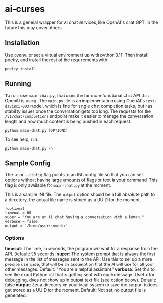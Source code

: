 # ai-curses

This is a general wrapper for AI chat services, like OpenAI's chat GPT. In the future this may cover others.

## Installation

Use pyenv, or set a virtual environment up with python 3.11. Then install poetry, and install the rest of the requirements with:

```
poetry install
```

## Running

To run, use `main-chat.py`, that uses the far more functional chat API that OpenAI is using. The `main.py` file is an implementation using OpenAI's `text-davinci-003` model, which is fine for single chat completion tasks, but has stability issues once the conversation gets too long. The requests for the `/v1/chat/completions` endpoint make it easier to manage the conversation length and how much content is being pushed in each request.

```
python main-chat.py [OPTIONS]
```

To see help, run:

```
python main-chat.py -h
```

## Sample Config

The `-c` or `--config` flag points to an INI config file so that you can set options without having large amounts of flags or text in your command.  This flag is only available for `main-chat.py` at the moment.

This is a sample INI file. The `output` option should be a full absolute path to a directory, the actual file name is stored as a UUID for the moment.

```
[options]
timeout = 60
super = "You are an AI chat having a conversation with a human."
verbose = false
output = '/home/user/somedir' 
```

### Options

**timeout**: The time, in seconds, the program will wait for a response from the API. Default: 95 seconds.
**super**: The system prompt that is always the first message in the list of messages sent to the API. Use this to set up a more precise use case, that will be an assumption that the AI will use for all your other messages. Default: "You are a helpful assistant."
**verbose**: Set this to see the exact Python list that is getting sent with each message. Useful for debugging, does not show up in output text file (see option below). Default: false
**output**: Set a directory on your local system to save the output. It does get stored as a UUID for the moment. Default: Not set, no output file is generated.